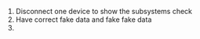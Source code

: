 1. Disconnect one device to show the subsystems check
2. Have correct fake data and fake fake data
3. 
